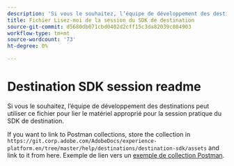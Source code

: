 ```yaml
---
description: 'Si vous le souhaitez, l’équipe de développement des destinations peut utiliser ce fichier pour lier le matériel approprié pour la session pratique du SDK de destination.  '
title: Fichier Lisez-moi de la session du SDK de destination
source-git-commit: d5680db071cbd0402d2cff15c3da82039c804903
workflow-type: tm+mt
source-wordcount: '73'
ht-degree: 0%

---
```


# Destination SDK session readme

Si vous le souhaitez, l’équipe de développement des destinations peut utiliser ce fichier pour lier le matériel approprié pour la session pratique du SDK de destination.

If you want to link to Postman collections, store the collection in `https://git.corp.adobe.com/AdobeDocs/experience-platform.en/tree/master/help/destinations/destination-sdk/assets` and link to it from here. Exemple de lien vers un [exemple de collection Postman](/help/destinations/destination-sdk/assets/sample-postman-collection.json).